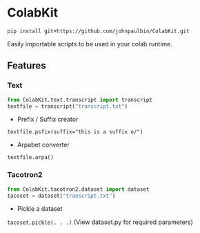 # ColabKit

```
pip install git+https://github.com/johnpaulbin/ColabKit.git
```

Easily importable scripts to be used in your colab runtime.


## Features

### Text

```py
from ColabKit.text.transcript import transcript
textfile = transcript("transcript.txt")
```

- Prefix / Suffix creator

`textfile.psfix(suffix="this is a suffix o/")`
  
- Arpabet converter

`textfile.arpa()`

### Tacotron2

```py
from ColabKit.tacotron2.dataset import dataset
tacoset = dataset("transcript.txt")
```

- Pickle a dataset

`tacoset.pickle(. . .)` (View dataset.py for required parameters)